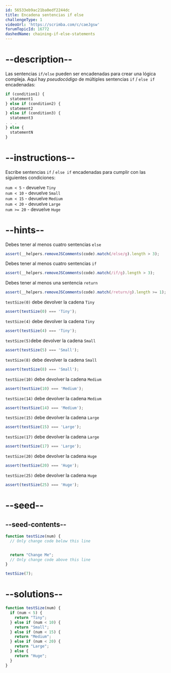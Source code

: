 ```yaml
---
id: 56533eb9ac21ba0edf2244dc
title: Encadena sentencias if else
challengeType: 1
videoUrl: 'https://scrimba.com/c/caeJgsw'
forumTopicId: 16772
dashedName: chaining-if-else-statements
---
```


# --description--

Las sentencias `if/else` pueden ser encadenadas para crear una lógica compleja. Aquí hay <dfn>pseudocódigo</dfn> de múltiples sentencias `if` / `else if` encadenadas:

```js
if (condition1) {
  statement1
} else if (condition2) {
  statement2
} else if (condition3) {
  statement3
. . .
} else {
  statementN
}
```

# --instructions--

Escribe sentencias `if` / `else if` encadenadas para cumplir con las siguientes condiciones:

`num < 5` - devuelve `Tiny`  
`num < 10` - devuelve `Small`  
`num < 15` - devuelve `Medium`  
`num < 20` - devuelve `Large`  
`num >= 20` - devuelve `Huge`

# --hints--

Debes tener al menos cuatro sentencias `else`

```js
assert(__helpers.removeJSComments(code).match(/else/g).length > 3);
```

Debes tener al menos cuatro sentencias `if`

```js
assert(__helpers.removeJSComments(code).match(/if/g).length > 3);
```

Debes tener al menos una sentencia `return`

```js
assert(__helpers.removeJSComments(code).match(/return/g).length >= 1);
```

`testSize(0)` debe devolver la cadena `Tiny`

```js
assert(testSize(0) === 'Tiny');
```

`testSize(4)` debe devolver la cadena `Tiny`

```js
assert(testSize(4) === 'Tiny');
```

`testSize(5)`debe devolver la cadena `Small`

```js
assert(testSize(5) === 'Small');
```

`testSize(8)` debe devolver la cadena `Small`

```js
assert(testSize(8) === 'Small');
```

`testSize(10)` debe devolver la cadena `Medium`

```js
assert(testSize(10) === 'Medium');
```

`testSize(14)` debe devolver la cadena `Medium`

```js
assert(testSize(14) === 'Medium');
```

`testSize(15)` debe devolver la cadena `Large`

```js
assert(testSize(15) === 'Large');
```

`testSize(17)` debe devolver la cadena `Large`

```js
assert(testSize(17) === 'Large');
```

`testSize(20)` debe devolver la cadena `Huge`

```js
assert(testSize(20) === 'Huge');
```

`testSize(25)` debe devolver la cadena `Huge`

```js
assert(testSize(25) === 'Huge');
```

# --seed--

## --seed-contents--

```js
function testSize(num) {
  // Only change code below this line


  return "Change Me";
  // Only change code above this line
}

testSize(7);
```

# --solutions--

```js
function testSize(num) {
  if (num < 5) {
    return "Tiny";
  } else if (num < 10) {
    return "Small";
  } else if (num < 15) {
    return "Medium";
  } else if (num < 20) {
    return "Large";
  } else {
    return "Huge";
  }
}
```
